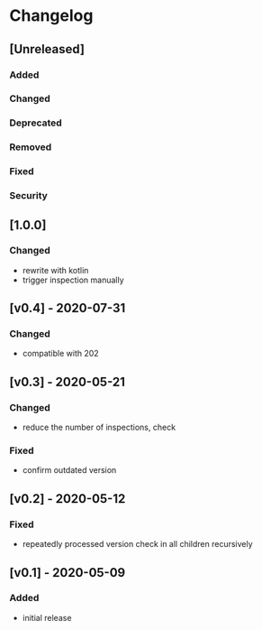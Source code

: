 <!-- Keep a Changelog guide -> https://keepachangelog.com -->

# Changelog

## [Unreleased]
### Added

### Changed

### Deprecated

### Removed

### Fixed

### Security

## [1.0.0]

### Changed
- rewrite with kotlin
- trigger inspection manually

## [v0.4] - 2020-07-31
### Changed
- compatible with 202

## [v0.3] - 2020-05-21
### Changed
- reduce the number of inspections, check

### Fixed
- confirm outdated version

## [v0.2] - 2020-05-12
### Fixed
- repeatedly processed version check in all children recursively

## [v0.1] - 2020-05-09
### Added
- initial release

